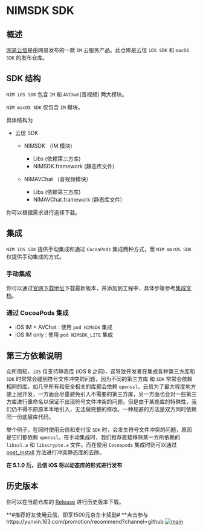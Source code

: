 # NIMSDK SDK

## 概述

[网易云信](http://netease.im)是由网易发布的一款 `IM` 云服务产品。此仓库是云信 `iOS SDK` 和 `macOS SDK` 的发布仓库。

## SDK 结构

`NIM iOS SDK` 包含 `IM` 和 `AVChat`(音视频) 两大模块。

`NIM macOS SDK` 仅包含 `IM` 模块。

具体结构为

* 云信 SDK
  * NIMSDK （IM 模块)
  
    * Libs (依赖第三方库)
    * NIMSDK.framework (静态库文件)
	
  * NIMAVChat （音视频模块）
  
    * Libs (依赖第三方库)
    * NIMAVChat.framework (静态库文件)

你可以根据需求进行选择下载。

## 集成

`NIM iOS SDK` 提供手动集成和通过 `CocoaPods` 集成两种方式，而 `NIM macOS SDK` 仅提供手动集成的方式。

### 手动集成

你可以通过[官网下载地址](http://netease.im/im-sdk-demo)下载最新版本，并添加到工程中，具体步骤参考[集成文档](http://dev.netease.im/docs/product/IM%E5%8D%B3%E6%97%B6%E9%80%9A%E8%AE%AF/SDK%E5%BC%80%E5%8F%91%E9%9B%86%E6%88%90/iOS%E5%BC%80%E5%8F%91%E9%9B%86%E6%88%90)。


### 通过 CocoaPods 集成

* iOS IM + AVChat : 使用 `pod NIMSDK` 集成
* iOS IM only : 使用 `pod NIMSDK_LITE` 集成


## 第三方依赖说明

众所周知，`iOS` 仅支持静态库 (iOS 8 之前)，这导致开发者在集成各种第三方库和 `SDK` 时常常会碰到符号文件冲突的问题，因为不同的第三方库 和 `SDK` 常常会依赖相同的库，如几乎所有和安全相关的库都会依赖 `openssl`。云信为了最大程度地方便上层开发，一方面会尽量避免引入不需要的第三方库，另一方面也会对一些第三方库进行重命名以保证不出现符号文件冲突的问题。但是由于某些库的特殊性，我们仍不得不原原本本地引入，无法做完整的修改。一种规避的方法是双方同时依赖同一份底层库代码。

举个例子，在同时使用云信和支付宝 `SDK` 时，会发生符号文件冲突的问题，原因是它们都依赖 `openssl`。在手动集成时，我们推荐直接移除某一方所依赖的 `libssl.a` 和 `libscrypto.a` 文件。而在使用 `Cocoapods` 集成时则可以通过 [post_install](https://guides.cocoapods.org/syntax/podfile.html#post_install) 方法进行冲突静态库的去除。

**在 5.1.0 后，云信 iOS 将以动态库的形式进行发布**


## 历史版本

你可以在当前仓库的 [Release](https://github.com/netease-im/NIM_iOS_SDK/releases) 进行历史版本下载。

**#推荐好友使用云信，即享1500元京东卡奖励# **点击参与https://yunxin.163.com/promotion/recommend?channel=github
[![main]( https://yx-web-nosdn.netease.im/quickhtml%2Fassets%2Fyunxin%2Fdefault%2F2022%2Fgithub%2F233.png)](https://yunxin.163.com/promotion/recommend?channel=github)
